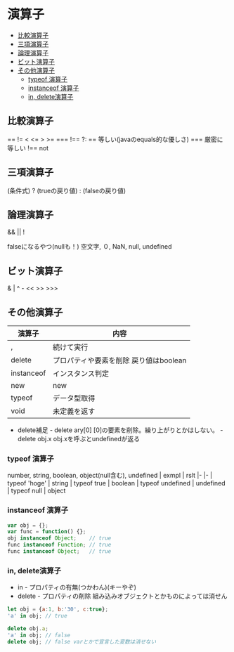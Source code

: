 # 演算子

- [比較演算子](#比較演算子)
- [三項演算子](#三項演算子)
- [論理演算子](#論理演算子)
- [ビット演算子](#ビット演算子)
- [その他演算子](#その他演算子)
  - [typeof 演算子](#typeof-演算子)
  - [instanceof 演算子](#instanceof-演算子)
  - [in, delete演算子](#in-delete演算子)

## 比較演算子
== != < <= > >= === !== ?:
== 等しい(javaのequals的な優しさ)
=== 厳密に等しい
!== not

## 三項演算子
(条件式) ? (trueの戻り値) : (falseの戻り値)

## 論理演算子
&& || !

falseになるやつ(nullも！)
空文字, ０, NaN, null, undefined

## ビット演算子
& | ^ - << >> >>>

## その他演算子
| 演算子        | 内容 
|-            |- 
| ,           | 続けて実行
| delete      | プロパティや要素を削除 戻り値はboolean
| instanceof  | インスタンス判定
| new         | new
| typeof      | データ型取得
| void        | 未定義を返す

* delete補足
\- delete ary[0]  [0]の要素を削除。繰り上がりとかはしない。
\- delete obj.x   obj.xを呼ぶとundefinedが返る

### typeof 演算子
number, string, boolean, object(null含む), undefined
| exmpl            | rslt
|-                 |-
| typeof 'hoge'    | string
| typeof true      | boolean
| typeof undefined | undefined
| typeof null      | object

### instanceof 演算子

```js
var obj = {};
var func = function() {};
obj instanceof Object;    // true
func instanceof Function; // true
func instanceof Object;   // true
```

### in, delete演算子
* in
\- プロパティの有無(つかわん)(キーやぞ)
* delete
\- プロパティの削除 組み込みオブジェクトとかものによっては消せん

```js
let obj = {a:1, b:'30', c:true};
'a' in obj; // true

delete obj.a;
'a' in obj; // false
delete obj; // false varとかで宣言した変数は消せない
```